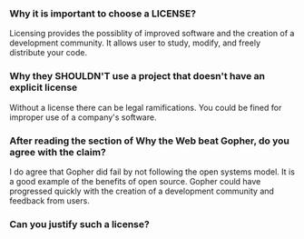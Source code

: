 ### Why it is important to choose a LICENSE?
Licensing provides the possiblity of improved software and the creation of a development community. It allows user to study, modify, and freely distribute your code.

### Why they SHOULDN'T use a project that doesn't have an explicit license
Without a license there can be legal ramifications. You could be fined for improper use of a company's software. 

### After reading the section of Why the Web beat Gopher, do you agree with the claim?
I do agree that Gopher did fail by not following the open systems model. It is a good example of the benefits of open source. Gopher could have progressed quickly with the creation of a development community and feedback from users.

### Can you justify such a license?

